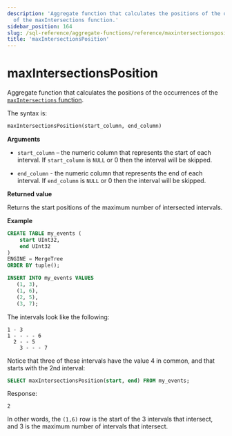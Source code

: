 ```yaml
---
description: 'Aggregate function that calculates the positions of the occurrences
  of the maxIntersections function.'
sidebar_position: 164
slug: /sql-reference/aggregate-functions/reference/maxintersectionsposition
title: 'maxIntersectionsPosition'
---
```


# maxIntersectionsPosition

Aggregate function that calculates the positions of the occurrences of the [`maxIntersections` function](./maxintersections.md).

The syntax is:

```sql
maxIntersectionsPosition(start_column, end_column)
```

**Arguments**

- `start_column` – the numeric column that represents the start of each interval. If `start_column` is `NULL` or 0 then the interval will be skipped.

- `end_column` - the numeric column that represents the end of each interval. If `end_column` is `NULL` or 0 then the interval will be skipped.

**Returned value**

Returns the start positions of the maximum number of intersected intervals.

**Example**

```sql
CREATE TABLE my_events (
    start UInt32,
    end UInt32
)
ENGINE = MergeTree
ORDER BY tuple();

INSERT INTO my_events VALUES
   (1, 3),
   (1, 6),
   (2, 5),
   (3, 7);
```

The intervals look like the following:

```response
1 - 3
1 - - - - 6
  2 - - 5
    3 - - - 7
```

Notice that three of these intervals have the value 4 in common, and that starts with the 2nd interval:

```sql
SELECT maxIntersectionsPosition(start, end) FROM my_events;
```

Response:

```response
2
```

In other words, the `(1,6)` row is the start of the 3 intervals that intersect, and 3 is the maximum number of intervals that intersect.
